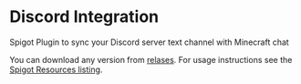 # Discord Integration
Spigot Plugin to sync your Discord server text channel with Minecraft chat

You can download any version from [relases](https://github.com/dominik-korsa/discord-integration/releases).
For usage instructions see the [Spigot Resources listing](https://www.spigotmc.org/resources/discord-integration.91088/).
